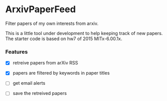 # ArxivPaperFeed
Filter papers of my own interests from arxiv.

This is a little tool under development to help keeping track of new papers. The starter code is based on hw7 of 2015 MITx-6.00.1x.

### Features
- [x] retreive papers from arXiv RSS
- [x] papers are filtered by keywords in paper titles
- [ ] get email alerts
- [ ] save the retreived papers


